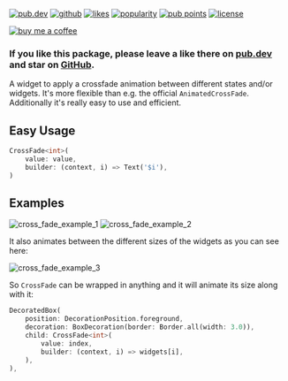 <a href="https://pub.dev/packages/cross_fade"><img src="https://img.shields.io/pub/v/cross_fade.svg?style=flat?logo=dart" alt="pub.dev"></a>
<a href="https://github.com/SplashByte/cross_fade"><img src="https://img.shields.io/static/v1?label=platform&message=flutter&color=1ebbfd" alt="github"></a>
[![likes](https://img.shields.io/pub/likes/cross_fade)](https://pub.dev/packages/cross_fade/score)
[![popularity](https://img.shields.io/pub/popularity/cross_fade)](https://pub.dev/packages/cross_fade/score)
[![pub points](https://img.shields.io/pub/points/cross_fade)](https://pub.dev/packages/cross_fade/score)
<a href="https://github.com/SplashByte/cross_fade/blob/main/LICENSE"><img src="https://img.shields.io/github/license/SplashByte/cross_fade.svg" alt="license"></a>

[![buy me a coffee](https://www.buymeacoffee.com/assets/img/custom_images/orange_img.png)](https://www.buymeacoffee.com/splashbyte)

### If you like this package, please leave a like there on [pub.dev](https://pub.dev/packages/cross_fade) and star on [GitHub](https://github.com/SplashByte/cross_fade).

A widget to apply a crossfade animation between different states and/or widgets. It's more flexible than e.g. the official `AnimatedCrossFade`.
Additionally it's really easy to use and efficient.

## Easy Usage

```dart
CrossFade<int>(
    value: value,
    builder: (context, i) => Text('$i'),
)
```

## Examples
![cross_fade_example_1](https://user-images.githubusercontent.com/43761463/155771555-c75a93a1-e1b4-4db1-b5e8-60652364f681.gif)
![cross_fade_example_2](https://user-images.githubusercontent.com/43761463/155771978-0f713562-e10f-494a-a1dd-ec3289bbd7aa.gif)

It also animates between the different sizes of the widgets as you can see here:

![cross_fade_example_3](https://user-images.githubusercontent.com/43761463/155770913-83c59115-cb9e-40a2-80aa-e21ad8c8816e.gif)

So `CrossFade` can be wrapped in anything and it will animate its size along with it:  
```dart
DecoratedBox(
    position: DecorationPosition.foreground,
    decoration: BoxDecoration(border: Border.all(width: 3.0)),
    child: CrossFade<int>(
        value: index,
        builder: (context, i) => widgets[i],
    ),
),
```
